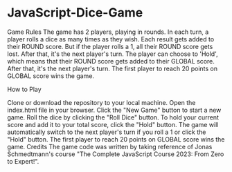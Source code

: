 # JavaScript-Dice-Game

Game Rules
The game has 2 players, playing in rounds.
In each turn, a player rolls a dice as many times as they wish. Each result gets added to their ROUND score.
But if the player rolls a 1, all their ROUND score gets lost. After that, it's the next player's turn.
The player can choose to 'Hold', which means that their ROUND score gets added to their GLOBAL score. After that, it's the next player's turn.
The first player to reach 20 points on GLOBAL score wins the game.


How to Play

Clone or download the repository to your local machine.
Open the index.html file in your browser.
Click the "New Game" button to start a new game.
Roll the dice by clicking the "Roll Dice" button.
To hold your current score and add it to your total score, click the "Hold" button.
The game will automatically switch to the next player's turn if you roll a 1 or click the "Hold" button.
The first player to reach 20 points on GLOBAL score wins the game.
Credits
The game code was written by taking reference of Jonas Schmedtmann's course "The Complete JavaScript Course 2023: From Zero to Expert!".
